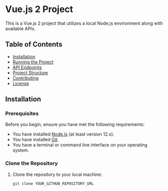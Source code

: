 # Vue.js 2 Project

This is a Vue.js 2 project that utilizes a local Node.js environment along with available APIs.

## Table of Contents

- [Installation](#installation)
- [Running the Project](#running-the-project)
- [API Endpoints](#api-endpoints)
- [Project Structure](#project-structure)
- [Contributing](#contributing)
- [License](#license)

## Installation

### Prerequisites

Before you begin, ensure you have met the following requirements:

- You have installed [Node.js](https://nodejs.org/) (at least version 12.x).
- You have installed [Git](https://git-scm.com/).
- You have a terminal or command line interface on your operating system.

### Clone the Repository

1. Clone the repository to your local machine:

   ```bash
   git clone YOUR_GITHUB_REPOSITORY_URL

